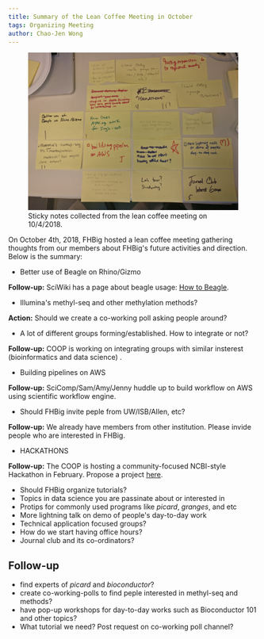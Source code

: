 ```yaml
---
title: Summary of the Lean Coffee Meeting in October
tags: Organizing Meeting
author: Chao-Jen Wong
---
```

<figure>
  <img src="../assets/images/comm-meeting-sticky-notes.jpg" alt="this is a placeholder image">
  <figcaption>Sticky notes collected from the lean coffee meeting on 10/4/2018.</figcaption>
</figure>

On October 4th, 2018, FHBig hosted a lean coffee meeting 
gathering thoughts from our members about FHBig's future 
activities and direction.  Below is the summary:

- Better use of Beagle on Rhino/Gizmo  
<div class="notice--success" style="text-align:left;">
  <p style="fontsize: 140%;"><strong>Follow-up:</strong> SciWiki has a page about beagle usage: <a href="https://sciwiki.fredhutch.org/infdemos/how_to_beagle/">How to Beagle</a>.
  </p>
</div> 

- Illumina's methyl-seq and other methylation methods?   
<div class="notice--warning" style="text-align:left;">
  <p style="fontfamily:courier;fontsize: 140%;"><strong>Action:</strong> Should we create a co-working poll asking people around?
  </p>
</div> 

- A lot of different groups forming/established. How to integrate or not?
<div class="notice--success" style="text-align:left;">
  <p style="fontsize: 140%;"><strong>Follow-up:</strong> COOP is working on integrating groups with similar insterest (bioinformatics and data science) .
  </p>
</div> 

- Building pipelines on AWS  
<div class="notice--success" style="text-align:left;">
  <p style="fontsize: 140%;"><strong>Follow-up:</strong> SciComp/Sam/Amy/Jenny huddle up to build workflow on AWS using scientific workflow engine. 
  </p>
</div> 

- Should FHBig invite peple from UW/ISB/Allen, etc?  
<div class="notice--success" style="text-align:left;">
  <p style="fontsize: 140%;"><strong>Follow-up:</strong> We already have members from other institution. Please invide people who are interested in FHBig.
  </p>
</div> 

- HACKATHONS  
<div class="notice--success" style="text-align:left;">
  <p style="fontsize: 140%;"><strong>Follow-up:</strong> The COOP is hosting a community-focused NCBI-style Hackathon in February. Propose a project <a href="https://docs.google.com/forms/d/e/1FAIpQLScZ7glWMtTgQJ6spUGyvHRQSKzoxeLhNtZbsSdCQbE6-Q2biQ/viewform">here</a>.
  </p>
</div> 

- Should FHBig organize tutorials?
- Topics in data science you are passinate about or interested in
- Protips for commonly used programs like _picard_, _granges_, and etc
- More lightning talk on demo of people's day-to-day work
- Technical application focused groups?
- How do we start having office hours?
- Journal club and its co-ordinators?


## Follow-up
- find experts of _picard_ and _bioconductor_?
- create co-working-polls to find peple interested in methyl-seq and methods?
- have pop-up workshops for day-to-day works such as Bioconductor 101 and other topics?
- What tutorial we need? Post request on co-working poll channel?
